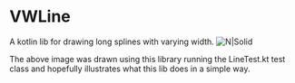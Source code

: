 # VWLine

A kotlin lib for drawing long splines with varying width.
![N|Solid](https://github.com/carlemil/VWLine/blob/main/LineTestOutput.png?raw=true)

The above image was drawn using this library running the LineTest.kt test class and hopefully illustrates what this lib does in a simple way.
